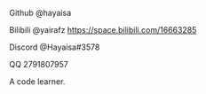 Github   @hayaisa 

Bilibili @yairafz https://space.bilibili.com/16663285

Discord @Hayaisa#3578

QQ 2791807957

A code learner.

